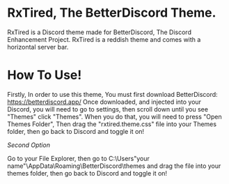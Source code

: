 # RxTired, The BetterDiscord Theme.
RxTired is a Discord theme made for BetterDiscord, The Discord Enhancement Project.
RxTired is a reddish theme and comes with a horizontal server bar.

# How To Use!

Firstly, In order to use this theme, You must first download BetterDiscord: https://betterdiscord.app/
Once downloaded, and injected into your Discord, you will need to go to settings, then scroll down until you see "Themes" click "Themes".
When you do that, you will need to press "Open Themes Folder", Then drag the "rxtired.theme.css" file into your Themes folder, then go back to Discord and toggle it on!

*Second Option*

Go to your File Explorer, then go to C:\Users\"your name"\AppData\Roaming\BetterDiscord\themes
and drag the file into your themes folder, then go back to Discord and toggle it on!
